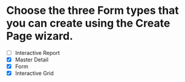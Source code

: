 # Choose the three Form types that you can create using the Create Page wizard.

- [ ] Interactive Report
- [x] Master Detail
- [x] Form
- [x] Interactive Grid